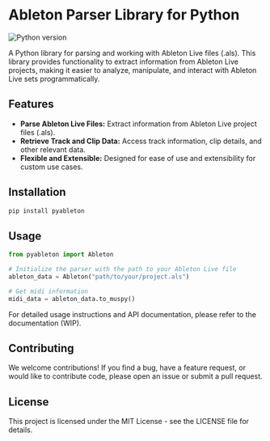 # Ableton Parser Library for Python


![Python version](https://img.shields.io/badge/python-3.10-blue)

A Python library for parsing and working with Ableton Live files (.als). This library provides functionality to extract information from Ableton Live projects, making it easier to analyze, manipulate, and interact with Ableton Live sets programmatically.

## Features

- **Parse Ableton Live Files:** Extract information from Ableton Live project files (.als).
- **Retrieve Track and Clip Data:** Access track information, clip details, and other relevant data.
- **Flexible and Extensible:** Designed for ease of use and extensibility for custom use cases.

## Installation

```bash
pip install pyableton
```

## Usage

```python
from pyableton import Ableton

# Initialize the parser with the path to your Ableton Live file
ableton_data = Ableton("path/to/your/project.als")

# Get midi information
midi_data = ableton_data.to_muspy()
```

For detailed usage instructions and API documentation, please refer to the documentation (WIP).

## Contributing

We welcome contributions! If you find a bug, have a feature request, or would like to contribute code, please open an issue or submit a pull request.

## License

This project is licensed under the MIT License - see the LICENSE file for details.

